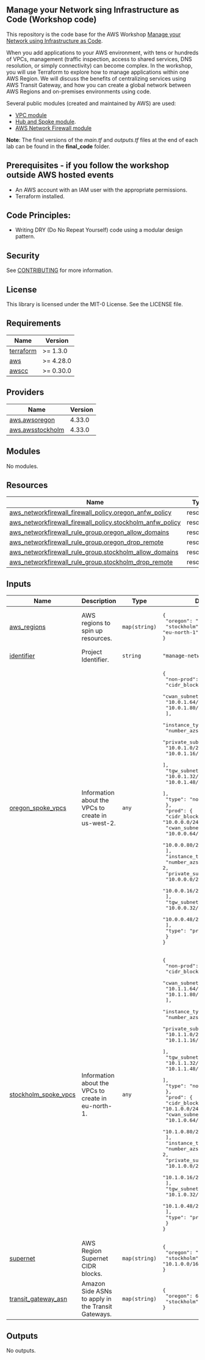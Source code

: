 <!-- BEGIN_TF_DOCS -->
## Manage your Network sing Infrastructure as Code (Workshop code)

This repository is the code base for the AWS Workshop [Manage your Network using Infrastructure as Code](https://catalog.workshops.aws/manage-network-using-iac/en-US).

When you add applications to your AWS environment, with tens or hundreds of VPCs, management (traffic inspection, access to shared services, DNS resolution, or simply connectivity) can become complex. In the workshop, you will use Terraform to explore how to manage applications within one AWS Region. We will discuss the benefits of centralizing services using AWS Transit Gateway, and how you can create a global network between AWS Regions and on-premises environments using code.

Several public modules (created and maintained by AWS) are used:

* [VPC module](https://registry.terraform.io/modules/aws-ia/vpc/aws/latest)
* [Hub and Spoke module](https://registry.terraform.io/modules/aws-ia/network-hubandspoke/aws/latest).
* [AWS Network Firewall module](https://registry.terraform.io/modules/aws-ia/networkfirewall/aws/latest)

**Note**: The final versions of the *main.tf* and *outputs.tf* files at the end of each lab can be found in the **final\_code** folder.

## Prerequisites - if you follow the workshop outside AWS hosted events
* An AWS account with an IAM user with the appropriate permissions.
* Terraform installed.

## Code Principles:
* Writing DRY (Do No Repeat Yourself) code using a modular design pattern.

## Security

See [CONTRIBUTING](CONTRIBUTING.md#security-issue-notifications) for more information.

## License

This library is licensed under the MIT-0 License. See the LICENSE file.

## Requirements

| Name | Version |
|------|---------|
| <a name="requirement_terraform"></a> [terraform](#requirement\_terraform) | >= 1.3.0 |
| <a name="requirement_aws"></a> [aws](#requirement\_aws) | >= 4.28.0 |
| <a name="requirement_awscc"></a> [awscc](#requirement\_awscc) | >= 0.30.0 |

## Providers

| Name | Version |
|------|---------|
| <a name="provider_aws.awsoregon"></a> [aws.awsoregon](#provider\_aws.awsoregon) | 4.33.0 |
| <a name="provider_aws.awsstockholm"></a> [aws.awsstockholm](#provider\_aws.awsstockholm) | 4.33.0 |

## Modules

No modules.

## Resources

| Name | Type |
|------|------|
| [aws_networkfirewall_firewall_policy.oregon_anfw_policy](https://registry.terraform.io/providers/hashicorp/aws/latest/docs/resources/networkfirewall_firewall_policy) | resource |
| [aws_networkfirewall_firewall_policy.stockholm_anfw_policy](https://registry.terraform.io/providers/hashicorp/aws/latest/docs/resources/networkfirewall_firewall_policy) | resource |
| [aws_networkfirewall_rule_group.oregon_allow_domains](https://registry.terraform.io/providers/hashicorp/aws/latest/docs/resources/networkfirewall_rule_group) | resource |
| [aws_networkfirewall_rule_group.oregon_drop_remote](https://registry.terraform.io/providers/hashicorp/aws/latest/docs/resources/networkfirewall_rule_group) | resource |
| [aws_networkfirewall_rule_group.stockholm_allow_domains](https://registry.terraform.io/providers/hashicorp/aws/latest/docs/resources/networkfirewall_rule_group) | resource |
| [aws_networkfirewall_rule_group.stockholm_drop_remote](https://registry.terraform.io/providers/hashicorp/aws/latest/docs/resources/networkfirewall_rule_group) | resource |

## Inputs

| Name | Description | Type | Default | Required |
|------|-------------|------|---------|:--------:|
| <a name="input_aws_regions"></a> [aws\_regions](#input\_aws\_regions) | AWS regions to spin up resources. | `map(string)` | <pre>{<br>  "oregon": "us-west-2",<br>  "stockholm": "eu-north-1"<br>}</pre> | no |
| <a name="input_identifier"></a> [identifier](#input\_identifier) | Project Identifier. | `string` | `"manage-network-iac"` | no |
| <a name="input_oregon_spoke_vpcs"></a> [oregon\_spoke\_vpcs](#input\_oregon\_spoke\_vpcs) | Information about the VPCs to create in us-west-2. | `any` | <pre>{<br>  "non-prod": {<br>    "cidr_block": "10.0.1.0/24",<br>    "cwan_subnet_cidrs": [<br>      "10.0.1.64/28",<br>      "10.0.1.80/28"<br>    ],<br>    "instance_type": "t2.micro",<br>    "number_azs": 2,<br>    "private_subnet_cidrs": [<br>      "10.0.1.0/28",<br>      "10.0.1.16/28"<br>    ],<br>    "tgw_subnet_cidrs": [<br>      "10.0.1.32/28",<br>      "10.0.1.48/28"<br>    ],<br>    "type": "nonprod"<br>  },<br>  "prod": {<br>    "cidr_block": "10.0.0.0/24",<br>    "cwan_subnet_cidrs": [<br>      "10.0.0.64/28",<br>      "10.0.0.80/28"<br>    ],<br>    "instance_type": "t2.micro",<br>    "number_azs": 2,<br>    "private_subnet_cidrs": [<br>      "10.0.0.0/28",<br>      "10.0.0.16/28"<br>    ],<br>    "tgw_subnet_cidrs": [<br>      "10.0.0.32/28",<br>      "10.0.0.48/28"<br>    ],<br>    "type": "prod"<br>  }<br>}</pre> | no |
| <a name="input_stockholm_spoke_vpcs"></a> [stockholm\_spoke\_vpcs](#input\_stockholm\_spoke\_vpcs) | Information about the VPCs to create in eu-north-1. | `any` | <pre>{<br>  "non-prod": {<br>    "cidr_block": "10.1.1.0/24",<br>    "cwan_subnet_cidrs": [<br>      "10.1.1.64/28",<br>      "10.1.1.80/28"<br>    ],<br>    "instance_type": "t3.micro",<br>    "number_azs": 2,<br>    "private_subnet_cidrs": [<br>      "10.1.1.0/28",<br>      "10.1.1.16/28"<br>    ],<br>    "tgw_subnet_cidrs": [<br>      "10.1.1.32/28",<br>      "10.1.1.48/28"<br>    ],<br>    "type": "nonprod"<br>  },<br>  "prod": {<br>    "cidr_block": "10.1.0.0/24",<br>    "cwan_subnet_cidrs": [<br>      "10.1.0.64/28",<br>      "10.1.0.80/28"<br>    ],<br>    "instance_type": "t3.micro",<br>    "number_azs": 2,<br>    "private_subnet_cidrs": [<br>      "10.1.0.0/28",<br>      "10.1.0.16/28"<br>    ],<br>    "tgw_subnet_cidrs": [<br>      "10.1.0.32/28",<br>      "10.1.0.48/28"<br>    ],<br>    "type": "prod"<br>  }<br>}</pre> | no |
| <a name="input_supernet"></a> [supernet](#input\_supernet) | AWS Region Supernet CIDR blocks. | `map(string)` | <pre>{<br>  "oregon": "10.0.0.0/16",<br>  "stockholm": "10.1.0.0/16"<br>}</pre> | no |
| <a name="input_transit_gateway_asn"></a> [transit\_gateway\_asn](#input\_transit\_gateway\_asn) | Amazon Side ASNs to apply in the Transit Gateways. | `map(string)` | <pre>{<br>  "oregon": 65050,<br>  "stockholm": 65051<br>}</pre> | no |

## Outputs

No outputs.
<!-- END_TF_DOCS -->